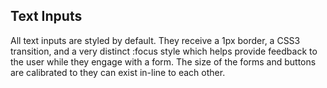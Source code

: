 ## Text Inputs

All text inputs are styled by default. They receive a 1px border, a CSS3 transition, and a very distinct :focus style which helps provide feedback to the user while they engage with a form. The size of the forms and buttons are calibrated to they can exist in-line to each other.

